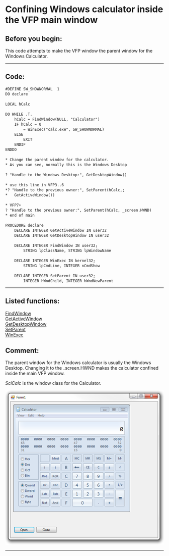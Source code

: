 
# Confining Windows calculator inside the VFP main window

## Before you begin:
This code attempts to make the VFP window the parent window for the Windows Calculator.  
  
***  


## Code:
```foxpro  
#DEFINE SW_SHOWNORMAL  1
DO declare

LOCAL hCalc

DO WHILE .T.
	hCalc = FindWindow(NULL, "Calculator")
	IF hCalc = 0
		= WinExec("calc.exe", SW_SHOWNORMAL)
	ELSE
		EXIT
	ENDIF
ENDDO

* Change the parent window for the calculator.
* As you can see, normally this is the Windows Desktop

? "Handle to the Windows Desktop:", GetDesktopWindow()

* use this line in VFP3..6
*? "Handle to the previous owner:", SetParent(hCalc,;
*	GetActiveWindow())

* VFP7+
? "Handle to the previous owner:", SetParent(hCalc, _screen.HWND)
* end of main

PROCEDURE declare
	DECLARE INTEGER GetActiveWindow IN user32
	DECLARE INTEGER GetDesktopWindow IN user32

	DECLARE INTEGER FindWindow IN user32;
		STRING lpClassName, STRING lpWindowName

	DECLARE INTEGER WinExec IN kernel32;
		STRING lpCmdLine, INTEGER nCmdShow

	DECLARE INTEGER SetParent IN user32;
		INTEGER hWndChild, INTEGER hWndNewParent  
```  
***  


## Listed functions:
[FindWindow](../libraries/user32/FindWindow.md)  
[GetActiveWindow](../libraries/user32/GetActiveWindow.md)  
[GetDesktopWindow](../libraries/user32/GetDesktopWindow.md)  
[SetParent](../libraries/user32/SetParent.md)  
[WinExec](../libraries/kernel32/WinExec.md)  

## Comment:
The parent window for the Windows calculator is usually the Windows Desktop. Changing it to the _screen.HWND makes the calculator confined inside the main VFP window.   
  
*SciCalc* is the window class for the Calculator.  
  
<img src="images/winformcalc.png">  
  
***  

